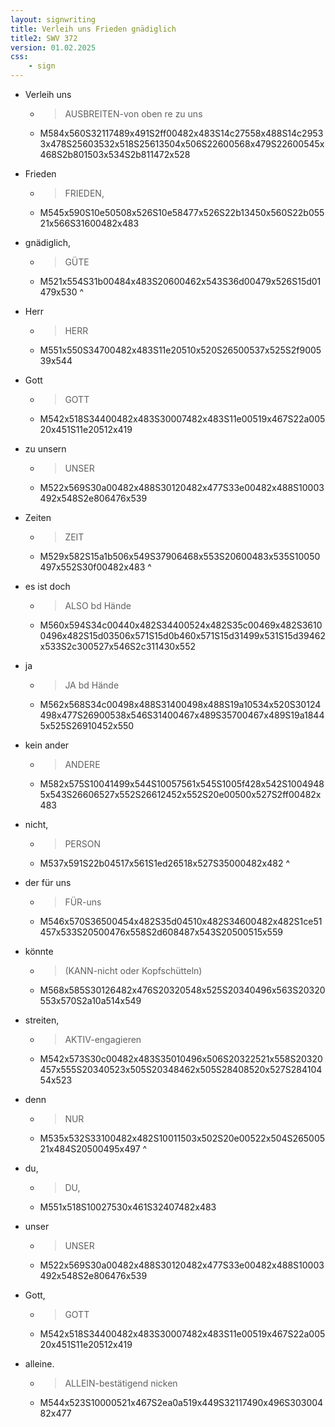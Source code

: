 ```yaml
---
layout: signwriting
title: Verleih uns Frieden gnädiglich
title2: SWV 372
version: 01.02.2025
css:
    - sign
---
```


<!--
https://www.signbank.org/signpuddle2.0/searchword.php
https://www.sutton-signwriting.io/signmaker
-->

- Verleih uns 
    + > AUSBREITEN-von oben re zu uns 
    + M584x560S32117489x491S2ff00482x483S14c27558x488S14c29533x478S25603532x518S25613504x506S22600568x479S22600545x468S2b801503x534S2b811472x528

- Frieden 
    + > FRIEDEN, 
    + M545x590S10e50508x526S10e58477x526S22b13450x560S22b05521x566S31600482x483

- gnädiglich,
    + > GÜTE
    + M521x554S31b00484x483S20600462x543S36d00479x526S15d01479x530
^
- Herr
    + > HERR
    + M551x550S34700482x483S11e20510x520S26500537x525S2f900539x544

- Gott
    + > GOTT
    + M542x518S34400482x483S30007482x483S11e00519x467S22a00520x451S11e20512x419

- zu unsern 
    + >  UNSER
    + M522x569S30a00482x488S30120482x477S33e00482x488S10003492x548S2e806476x539

- Zeiten
    + > ZEIT
    + M529x582S15a1b506x549S37906468x553S20600483x535S10050497x552S30f00482x483
^
- es ist doch
    + > ALSO bd Hände 
    + M560x594S34c00440x482S34400524x482S35c00469x482S36100496x482S15d03506x571S15d0b460x571S15d31499x531S15d39462x533S2c300527x546S2c311430x552

- ja
    + > JA bd Hände
    + M562x568S34c00498x488S31400498x488S19a10534x520S30124498x477S26900538x546S31400467x489S35700467x489S19a18445x525S26910452x550

- kein ander 
    + > ANDERE 
    + M582x575S10041499x544S10057561x545S1005f428x542S10049485x543S26606527x552S26612452x552S20e00500x527S2ff00482x483

- nicht,
    + > PERSON
    + M537x591S22b04517x561S1ed26518x527S35000482x482
^
- der für uns
    + > FÜR-uns 
    + M546x570S36500454x482S35d04510x482S34600482x482S1ce51457x533S20500476x558S2d608487x543S20500515x559

- könnte
    + > (KANN-nicht oder Kopfschütteln)
    + M568x585S30126482x476S20320548x525S20340496x563S20320553x570S2a10a514x549

- streiten,
    + > AKTIV-engagieren
    + M542x573S30c00482x483S35010496x506S20322521x558S20320457x555S20340523x505S20348462x505S28408520x527S28410454x523

- denn 
    + > NUR 
    + M535x532S33100482x482S10011503x502S20e00522x504S26500521x484S20500495x497
^
- du,
    + > DU,
    + M551x518S10027530x461S32407482x483

- unser
    + >  UNSER 
    + M522x569S30a00482x488S30120482x477S33e00482x488S10003492x548S2e806476x539

- Gott,
    + > GOTT 
    + M542x518S34400482x483S30007482x483S11e00519x467S22a00520x451S11e20512x419

- alleine.
    + > ALLEIN-bestätigend nicken
    + M544x523S10000521x467S2ea0a519x449S32117490x496S30300482x477
